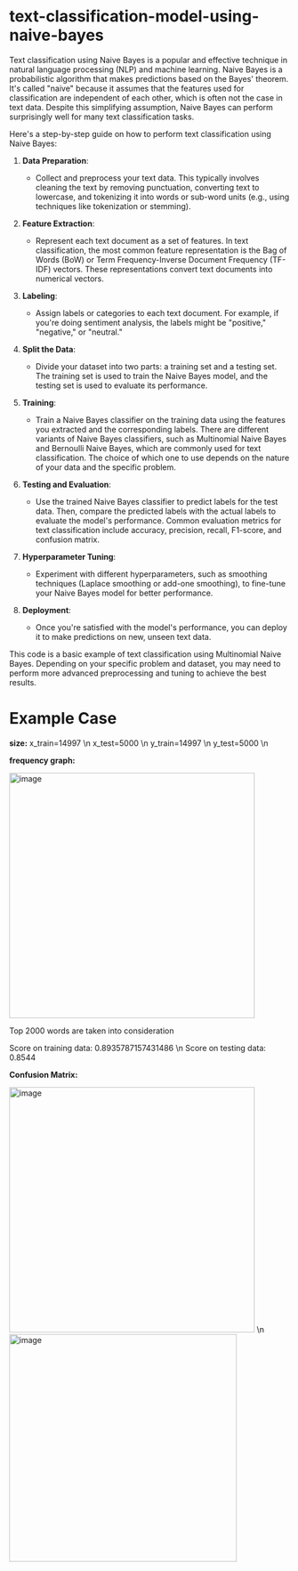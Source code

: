 # text-classification-model-using-naive-bayes

Text classification using Naive Bayes is a popular and effective technique in natural language processing (NLP) and machine learning. Naive Bayes is a probabilistic algorithm that makes predictions based on the Bayes' theorem. It's called "naive" because it assumes that the features used for classification are independent of each other, which is often not the case in text data. Despite this simplifying assumption, Naive Bayes can perform surprisingly well for many text classification tasks.

Here's a step-by-step guide on how to perform text classification using Naive Bayes:

1. **Data Preparation**:
   - Collect and preprocess your text data. This typically involves cleaning the text by removing punctuation, converting text to lowercase, and tokenizing it into words or sub-word units (e.g., using techniques like tokenization or stemming).

2. **Feature Extraction**:
   - Represent each text document as a set of features. In text classification, the most common feature representation is the Bag of Words (BoW) or Term Frequency-Inverse Document Frequency (TF-IDF) vectors. These representations convert text documents into numerical vectors.

3. **Labeling**:
   - Assign labels or categories to each text document. For example, if you're doing sentiment analysis, the labels might be "positive," "negative," or "neutral."

4. **Split the Data**:
   - Divide your dataset into two parts: a training set and a testing set. The training set is used to train the Naive Bayes model, and the testing set is used to evaluate its performance.

5. **Training**:
   - Train a Naive Bayes classifier on the training data using the features you extracted and the corresponding labels. There are different variants of Naive Bayes classifiers, such as Multinomial Naive Bayes and Bernoulli Naive Bayes, which are commonly used for text classification. The choice of which one to use depends on the nature of your data and the specific problem.

6. **Testing and Evaluation**:
   - Use the trained Naive Bayes classifier to predict labels for the test data. Then, compare the predicted labels with the actual labels to evaluate the model's performance. Common evaluation metrics for text classification include accuracy, precision, recall, F1-score, and confusion matrix.

7. **Hyperparameter Tuning**:
   - Experiment with different hyperparameters, such as smoothing techniques (Laplace smoothing or add-one smoothing), to fine-tune your Naive Bayes model for better performance.

8. **Deployment**:
   - Once you're satisfied with the model's performance, you can deploy it to make predictions on new, unseen text data.


This code is a basic example of text classification using Multinomial Naive Bayes. Depending on your specific problem and dataset, you may need to perform more advanced preprocessing and tuning to achieve the best results.

# Example Case

**size:**
  x_train=14997 \n
  x_test=5000   \n
  y_train=14997 \n
  y_test=5000  \n

**frequency graph:**

  <img width="441" alt="image" src="https://github.com/RonSheoran123/spam-detection-model-using-naive-bayes/assets/106268100/e84e3f08-d886-421c-8b4f-4a92d281335f">

  Top 2000 words are taken into consideration

  Score on training data: 0.8935787157431486 \n
  Score on testing data: 0.8544

**Confusion Matrix:**

  <img width="441" alt="image" src="https://github.com/RonSheoran123/spam-detection-model-using-naive-bayes/assets/106268100/5c9409dd-7c6f-419d-ab0b-d2911af876c8">
\n
  <img width="409" alt="image" src="https://github.com/RonSheoran123/spam-detection-model-using-naive-bayes/assets/106268100/b9e5c6f3-b954-4cf3-973c-a7d7586551e0">


